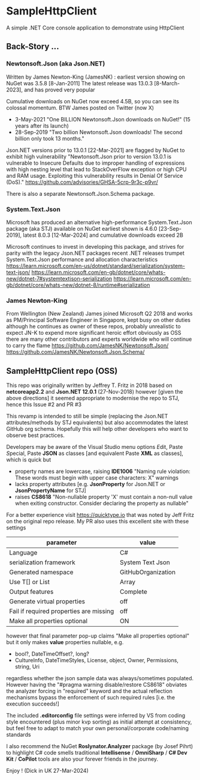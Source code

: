 # SampleHttpClient
A simple .NET Core console application to demonstrate using HttpClient

## Back-Story ...

### Newtonsoft.Json (aka Json.NET)
Written by James Newton-King (JamesNK) : earliest version showing on NuGet was 3.5.8 [8-Jan-2011]
The latest release was 13.0.3 [8-March-2023], and has proved very popular

Cumulative downloads on NuGet now exceed 4.5B, so you can see its colossal momentum. BTW James posted on Twitter (now X)
- 3-May-2021 "One BILLION Newtonsoft.Json downloads on NuGet!" (15 years after its launch)
- 28-Sep-2019 "Two billion Newtonsoft.Json downloads! The second billion only took 13 months."

Json.NET versions prior to 13.0.1 [22-Mar-2021] are flagged by NuGet to exhibit high vulnerability
"Newtonsoft.Json prior to version 13.0.1 is vulnerable to Insecure Defaults due to improper handling of expressions with high nesting level that lead to StackOverFlow exception or high CPU and RAM usage. Exploiting this vulnerability results in Denial Of Service (DoS)."
https://github.com/advisories/GHSA-5crp-9r3c-p9vr/

There is also a separate Newtonsoft.Json.Schema package.

### System.Text.Json
Microsoft has produced an alternative high-performance System.Text.Json package (aka STJ) available on NuGet
earliest shown is 4.6.0 [23-Sep-2019], latest 8.0.3 [12-Mar-2024] and cumulative downloads exceed 2B

Microsoft continues to invest in developing this package, and strives for parity with the legacy Json.NET packages
recent .NET releases trumpet System.Text.Json performance and allocation characteristics
https://learn.microsoft.com/en-us/dotnet/standard/serialization/system-text-json/
https://learn.microsoft.com/en-gb/dotnet/core/whats-new/dotnet-7#systemtextjson-serialization
https://learn.microsoft.com/en-gb/dotnet/core/whats-new/dotnet-8/runtime#serialization

### James Newton-King
From Wellington (New Zealand) James joined Microsoft Q2 2018 and works as PM/Principal Software Engineer in Singapore, kept busy on other duties although he continues as owner of these repos, probably unrealistic to expect JN-K to expend more significant heroic effort
obviously as OSS there are many other contributors and experts worldwide who will continue to carry the flame
https://github.com/JamesNK/Newtonsoft.Json/
https://github.com/JamesNK/Newtonsoft.Json.Schema/

## SampleHttpClient repo (OSS)
This repo was originally written by Jeffrey T. Fritz in 2018 based on **netcoreapp2.2** and **Json.NET 12.0.1** (27-Nov-2018)
however [given the above directions] it seemed appropriate to modernise the repo to STJ, hence this Issue #2 and PR #3

This revamp is intended to still be simple (replacing the Json.NET attributes/methods by STJ equivalents)
but also accommodates the latest GitHub org schema. Hopefully this will help other developers who want to observe best practices.

Developers may be aware of the Visual Studio menu options *E*dit, Paste *S*pecial, Paste **JSON** as classes [and equivalent Paste **XML** as classes], which is quick but
- property names are lowercase, raising **IDE1006** "Naming rule violation: These words must begin with upper case characters: X" warnings
- lacks property attributes [e.g. **JsonProperty** for Json.NET or **JsonPropertyName** for STJ]
- raises **CS8618** "Non-nullable property 'X' must contain a non-null value when exiting constructor. Consider declaring the property as nullable"

For a better experience visit
https://quicktype.io
that was noted by Jeff Fritz on the original repo release. My PR also uses this excellent site with these settings

| **parameter** | **value** | 
| -|- | 
| Language | C# | 
| serialization framework | System Text Json | 
| Generated namespace | GitHubOrganization | 
| Use T[] or List<T> | Array | 
| Output features | Complete | 
| Generate virtual properties | off | 
| Fail if required properties are missing | off | 
| Make all properties optional | ON  |  

however that final parameter pop-up claims "Make all properties optional" but it only makes **value** properties nullable, e.g.
- bool?, DateTimeOffset?, long?
- CultureInfo, DateTimeStyles, License, object, Owner, Permissions, string, Uri

regardless whether the json sample data was always/sometimes populated. However having the "#pragma warning disable/restore CS8618" obviates the analyzer forcing in "required" keyword
and the actual reflection mechanisms bypass the enforcement of such required rules [i.e. the execution succeeds!]

The included **.editorconfig** file settings were inferred by VS from coding style encountered (plus minor kvp sorting)
as initial attempt at consistency, but feel free to adapt to match your own personal/corporate code/naming standards

I also recommend the NuGet **Roslynator.Analyzer** package (by Josef Pihrt) to highlight C# code smells
traditional **Intellisense** / **OmniSharp** / **C# Dev Kit** / **CoPilot** tools are also your forever friends in the journey.

Enjoy ! (Dick in UK 27-Mar-2024)
